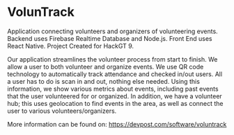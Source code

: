 # VolunTrack

Application connecting volunteers and organizers of volunteering events. Backend uses Firebase Realtime Database and Node.js. Front End uses React Native. Project Created for HackGT 9.

Our application streamlines the volunteer process from start to finish. We allow a user to both volunteer and organize events. We use QR code technology to automatically track attendance and checked in/out users. All a user has to do is scan in and out, nothing else needed. Using this information, we show various metrics about events, including past events that the user volunteered for or organized. In addition, we have a volunteer hub; this uses geolocation to find events in the area, as well as connect the user to various volunteers/organizers.

More information can be found on: https://devpost.com/software/voluntrack
